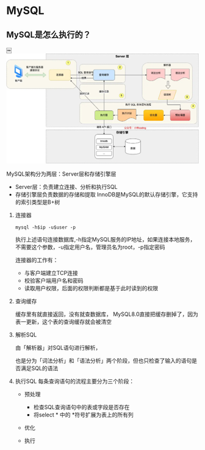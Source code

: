 # MySQL
## MySQL是怎么执行的？
￼![图片](assets/IMG_39.png)

MySQL架构分为两层：Server层和存储引擎层
* Server层：负责建立连接、分析和执行SQL
* 存储引擎层负责数据的存储和提取 
InnoDB是MySQL的默认存储引擎，它支持的索引类型是B+树
1. 连接器
    ```
    mysql -h$ip -u$user -p
    ```
    执行上述语句连接数据库,-h指定MySQL服务的IP地址，如果连接本地服务，不需要这个参数，-u指定用户名，管理员名为root，-p指定密码
    
    连接器的工作有：
    * 与客户端建立TCP连接
    * 校验客户端用户名和密码
    * 读取用户权限，后面的权限判断都是基于此时读到的权限
2. 查询缓存
    
    缓存里有就直接返回，没有就查数据库，
    MySQL8.0直接把缓存删掉了，因为表一更新，这个表的查询缓存就会被清空
3. 解析SQL
    
    由「解析器」对SQL语句进行解析，
    
    也是分为「词法分析」和「语法分析」两个阶段，但也只检查了输入的语句是否满足SQL的语法
4. 执行SQL 
    每条查询语句的流程主要分为三个阶段：
    * 预处理
        * 检查SQL查询语句中的表或字段是否存在
        * 将select * 中的 *符号扩展为表上的所有列
    * 优化
        
    * 执行